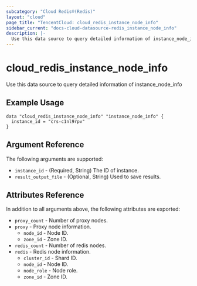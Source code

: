 ```yaml
---
subcategory: "Cloud Redis®(Redis)"
layout: "cloud"
page_title: "TencentCloud: cloud_redis_instance_node_info"
sidebar_current: "docs-cloud-datasource-redis_instance_node_info"
description: |-
  Use this data source to query detailed information of instance_node_info
---
```


# cloud_redis_instance_node_info

Use this data source to query detailed information of instance_node_info

## Example Usage

```hcl
data "cloud_redis_instance_node_info" "instance_node_info" {
  instance_id = "crs-c1nl9rpv"
}
```

## Argument Reference

The following arguments are supported:

* `instance_id` - (Required, String) The ID of instance.
* `result_output_file` - (Optional, String) Used to save results.

## Attributes Reference

In addition to all arguments above, the following attributes are exported:

* `proxy_count` - Number of proxy nodes.
* `proxy` - Proxy node information.
  * `node_id` - Node ID.
  * `zone_id` - Zone ID.
* `redis_count` - Number of redis nodes.
* `redis` - Redis node information.
  * `cluster_id` - Shard ID.
  * `node_id` - Node ID.
  * `node_role` - Node role.
  * `zone_id` - Zone ID.


